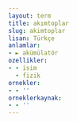 ```yaml
---
layout: term
title: akımtoplar
slug: akimtoplar
lisan: Türkçe
anlamlar:
- ► akümülatör
ozellikler:
- - isim
  - fizik
ornekler:
- - ''
orneklerkaynak:
- - ''
---
```

